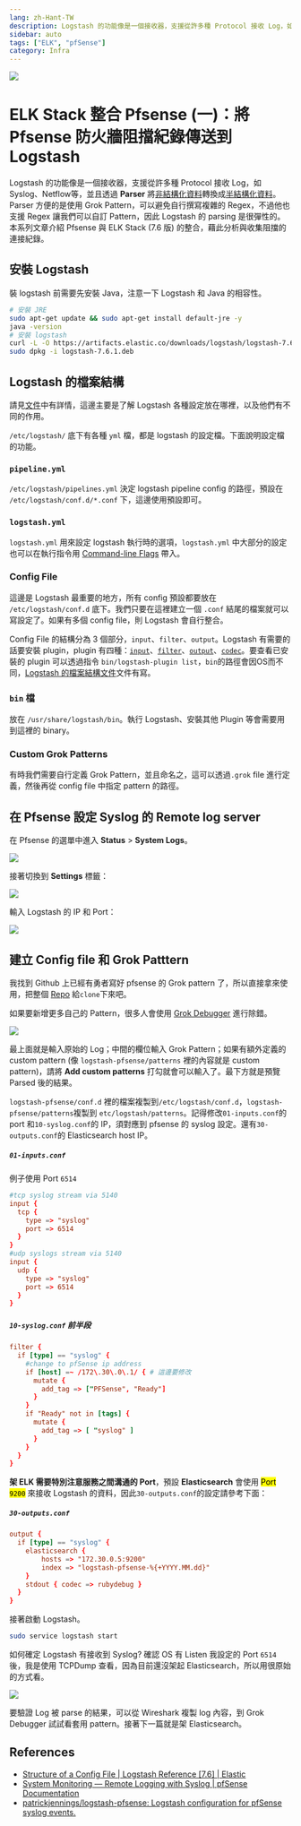 ```yaml
---
lang: zh-Hant-TW
description: Logstash 的功能像是一個接收器，支援從許多種 Protocol 接收 Log，如 Syslog、Netflow等，並且透過 Parser 將非結構化資料轉換成半結構化資料。Parser 方便的是使用 Grok Pattern，可以避免自行撰寫複雜的 Regex，不過他也支援 Regex 讓我們可以自訂 Pattern，因此 logstash 的 parsing 是很彈性的。本系列文章介紹 Pfsense 與 ELK Stack (7.6 版) 的整合，藉此分析與收集阻擋的連接紀錄。
sidebar: auto
tags: ["ELK", "pfSense"]
category: Infra
---
```

![](/images/infra/sending-logs-from-pfsense-2-logstash.png)

# ELK Stack 整合 Pfsense (一)：將 Pfsense 防火牆阻擋紀錄傳送到 Logstash
<PageEdit/>
<div><TagLinks/></div>

Logstash 的功能像是一個接收器，支援從許多種 Protocol 接收 Log，如 Syslog、Netflow等，並且透過 **Parser** 將[非結構化資料](https://en.wikipedia.org/wiki/Unstructured_data)轉換成[半結構化資料](https://en.wikipedia.org/wiki/Semi-structured_data)。Parser 方便的是使用 Grok Pattern，可以避免自行撰寫複雜的 Regex，不過他也支援 Regex 讓我們可以自訂 Pattern，因此 Logstash 的 parsing 是很彈性的。本系列文章介紹 Pfsense 與 ELK Stack (7.6 版) 的整合，藉此分析與收集阻擋的連接紀錄。

## 安裝 Logstash
裝 logstash 前需要先安裝 Java，注意一下 Logstash 和 Java 的相容性。
```bash
# 安裝 JRE
sudo apt-get update && sudo apt-get install default-jre -y
java -version
# 安裝 logstash
curl -L -O https://artifacts.elastic.co/downloads/logstash/logstash-7.6.1.deb
sudo dpkg -i logstash-7.6.1.deb
```

## Logstash 的檔案結構
請見[文件](https://www.elastic.co/guide/en/logstash/7.6/dir-layout.html#deb-layout)中有詳情，這邊主要是了解 Logstash 各種設定放在哪裡，以及他們有不同的作用。

`/etc/logstash/` 底下有各種 `yml` 檔，都是 logstash 的設定檔。下面說明設定檔的功能。

### `pipeline.yml`
`/etc/logstash/pipelines.yml` 決定 logstash pipeline config 的路徑，預設在 `/etc/logstash/conf.d/*.conf` 下，這邊使用預設即可。

### `logstash.yml`
`logstash.yml` 用來設定 logstash 執行時的選項，`logstash.yml` 中大部分的設定也可以在執行指令用 [Command-line Flags](https://www.elastic.co/guide/en/logstash/7.6/running-logstash-command-line.html#command-line-flags) 帶入。

### Config File
這邊是 Logstash 最重要的地方，所有 config 預設都要放在 `/etc/logstash/conf.d` 底下。我們只要在這裡建立一個 `.conf` 結尾的檔案就可以寫設定了。如果有多個 config file，則 Logstash 會自行整合。

Config File 的結構分為 3 個部分，`input`、`filter`、`output`。Logstash 有需要的話要安裝 plugin，plugin 有四種：[`input`](https://www.elastic.co/guide/en/logstash/7.6/input-plugins.html)、[`filter`](https://www.elastic.co/guide/en/logstash/7.6/filter-plugins.html)、[`output`](https://www.elastic.co/guide/en/logstash/7.6/output-plugins.html)、[`codec`](https://www.elastic.co/guide/en/logstash/7.6/codec-plugins.html)。要查看已安裝的 plugin 可以透過指令 `bin/logstash-plugin list`，`bin`的路徑會因OS而不同，[Logstash 的檔案結構文件](#Logstash%20的檔案結構)文件有寫。

### `bin` 檔
放在 `/usr/share/logstash/bin`。執行 Logstash、安裝其他 Plugin 等會需要用到這裡的 binary。

### Custom Grok Patterns
有時我們需要自行定義 Grok Pattern，並且命名之，這可以透過`.grok` file 進行定義，然後再從 config file 中指定 pattern 的路徑。

## 在 Pfsense 設定 Syslog 的 Remote log server
在 Pfsense 的選單中進入 **Status** > **System Logs**。

![](https://i.imgur.com/bmoFsdy.png)

接著切換到 **Settings** 標籤：

![](https://i.imgur.com/zppua11.png)

輸入 Logstash 的 IP 和 Port：

![](https://i.imgur.com/INCTORj.png)

## 建立 Config file 和 Grok Patttern

我找到 Github 上已經有勇者寫好 pfsense 的 Grok pattern 了，所以直接拿來使用，把整個 [Repo](https://github.com/patrickjennings/logstash-pfsense) 給`clone`下來吧。

如果要新增更多自己的 Pattern，很多人會使用 [Grok Debugger](https://grokdebug.herokuapp.com/) 進行除錯。

![](https://i.imgur.com/zLrOWa5.png)

最上面就是輸入原始的 Log；中間的欄位輸入 Grok Pattern；如果有額外定義的 custom pattern (像 `logstash-pfsense/patterns` 裡的內容就是 custom pattern)，請將 **Add custom patterns** 打勾就會可以輸入了。最下方就是預覽 Parsed 後的結果。

`logstash-pfsense/conf.d` 裡的檔案複製到`/etc/logstash/conf.d`，`logstash-pfsense/patterns`複製到 `etc/logstash/patterns`。記得修改`01-inputs.conf`的 port 和`10-syslog.conf`的 IP，須對應到 pfsense 的 syslog 設定。還有`30-outputs.conf`的 Elasticsearch host IP。

##### `01-inputs.conf`
例子使用 Port `6514`
```conf
#tcp syslog stream via 5140
input {
  tcp {
    type => "syslog"
    port => 6514
  }
}
#udp syslogs stream via 5140
input {
  udp {
    type => "syslog"
    port => 6514
  }
}
```

##### `10-syslog.conf` 前半段
```conf
filter {
  if [type] == "syslog" {
    #change to pfSense ip address
    if [host] =~ /172\.30\.0\.1/ { # 這邊要修改
      mutate {
        add_tag => ["PFSense", "Ready"]
      }
    }
    if "Ready" not in [tags] {
      mutate {
        add_tag => [ "syslog" ]
      }
    }
  }
}
```

**架 ELK 需要特別注意服務之間溝通的 Port**，預設 **Elasticsearch** 會使用 <mark>Port `9200`</mark> 來接收 Logstash 的資料，因此`30-outputs.conf`的設定請參考下面：

##### `30-outputs.conf`
```conf
output {
  if [type] == "syslog" {
    elasticsearch {
        hosts => "172.30.0.5:9200"
        index => "logstash-pfsense-%{+YYYY.MM.dd}"
    }
    stdout { codec => rubydebug }
  }
}
```

接著啟動 Logstash。
```bash
sudo service logstash start
```

如何確定 Logstash 有接收到 Syslog?
確認 OS 有 Listen 我設定的 Port `6514` 後，我是使用 TCPDump 查看，因為目前還沒架起 Elasticsearch，所以用很原始的方式看。

![](https://i.imgur.com/AqOehqC.png)

要驗證 Log 被 parse 的結果，可以從 Wireshark 複製 log 內容，到 Grok Debugger 試試看套用 pattern。接著下一篇就是架 Elasticsearch。

## References
- [Structure of a Config File | Logstash Reference [7.6] | Elastic](https://www.elastic.co/guide/en/logstash/7.6/configuration-file-structure.html)
- [System Monitoring — Remote Logging with Syslog | pfSense Documentation](https://docs.netgate.com/pfsense/en/latest/book/monitoring/remote-logging.html)
- [patrickjennings/logstash-pfsense: Logstash configuration for pfSense syslog events.](https://github.com/patrickjennings/logstash-pfsense)

<Disqus/>
